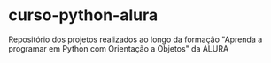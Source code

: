 # curso-python-alura
Repositório dos projetos realizados ao longo da formação "Aprenda a programar em Python com Orientação a Objetos" da ALURA
